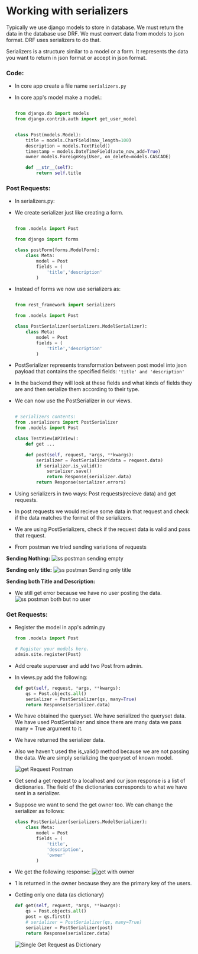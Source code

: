 # Working with serializers

Typically we use django models to store in database. We must return the data in the database use DRF. We must convert data from models to json format. DRF uses serializers to do that. 

Serializers is a structure similar to a model or a form. It represents the data you want to return in json format or accept in json format. 

### Code:

- In core app create a file name ```serializers.py```
- In core app's model make a model.:

    ```python

    from django.db import models
    from django.contrib.auth import get_user_model


    class Post(models.Model):
        title = models.CharField(max_length=100)
        description = models.TextField()
        timestamp = models.DateTimeField(auto_now_add=True)
        owner models.ForeignKey(User, on_delete=models.CASCADE)

        def __str__(self):
            return self.title

    ```

### Post Requests:
- In serializers.py:
- We create serializer just like creating a form. 

    ```python
    
    from .models import Post

    from django import forms

    class postForm(forms.ModelForm):
        class Meta:
            model = Post
            fields = (
                'title','description'
            )

    ```

- Instead of forms we now use serializers as:

    ```python

    from rest_framework import serializers

    from .models import Post

    class PostSerializer(serializers.ModelSerializer):
        class Meta:
            model = Post
            fields = (
                'title','description'
            )

    ```
- PostSerializer represents transformation between post model into json payload that contains the specified fields: ``` 'title' and 'description' ```
- In the backend they will look at these fields and what kinds of fields they are and then serialize them according to their type. 
- We can now use the PostSerializer in our views. 

    ```python

    # Serializers contents:
    from .serializers import PostSerializer
    from .models import Post

    class TestView(APIView):
        def get ...

        def post(self, request, *args, **kwargs):
            serializer = PostSerializer(data = request.data)
            if serializer.is_valid():
                serializer.save()
                return Response(serializer.data)
            return Response(serializer.errors)    

    ```

- Using serializers in two ways: Post requests(recieve data) and get requests.
- In post requests we would recieve some data in that request and check if the data matches the format of the serializers.
- We are using PostSerializers, check if the request data is valid and pass that request. 
- From postman we tried sending variations of requests

**Sending Nothing:**
    ![ss postman sending empty](ss/PMsendingnothing.jpg)

**Sending only title:**
    ![ss postman Sending only title](ss/PMSendingonlyTitle.jpg)

**Sending both Title and Description:**
- We still get error because we have no user posting the data. 
    ![ss postman both but no user](ss/PMsendingWithoutOwner.jpg)



### Get Requests:
- Register the model in app's admin.py
    ```python
    from .models import Post

    # Register your models here.
    admin.site.register(Post)
    ```
- Add create superuser and add two Post from admin.
- In views.py add the following:
    ```python
    def get(self, request, *args, **kwargs):
        qs = Post.objects.all()
        serializer = PostSerializer(qs, many=True)
        return Response(serializer.data)
    ```
- We have obtained the queryset. We have serialized the queryset data. We have used PostSerializer and since there are many data we pass many = True argument to it. 
- We have returned the serializer data. 
- Also we haven't used the is_valid() method because we are not passing the data. We are simply serializing the queryset of known model. 

    ![get Request Postman](ss/PMGetReq.jpg)
- Get send a get request to a localhost and our json response is a list of dictionaries. The field of the dictionaries corresponds to what we have sent in a serializer. 
- Suppose we want to send the get owner too. We can change the serializer as follows:

    ```python
    class PostSerializer(serializers.ModelSerializer):
        class Meta:
            model = Post
            fields = (
                'title',
                'description',
                'owner'
            )
    ```
- We get the following response:
    ![get with owner](ss/PMGetReqWithOwner.jpg)
- 1 is returned in the owner because they are the primary key of the users. 
- Getting only one data (as dictionary)
    ```python
    def get(self, request, *args, **kwargs):
        qs = Post.objects.all()
        post = qs.first()
        # serializer = PostSerializer(qs, many=True)
        serializer = PostSerializer(post)
        return Response(serializer.data)
    ```
    ![Single Get Request as Dictionary](ss/PMSingleGetReqDictionary.jpg)
